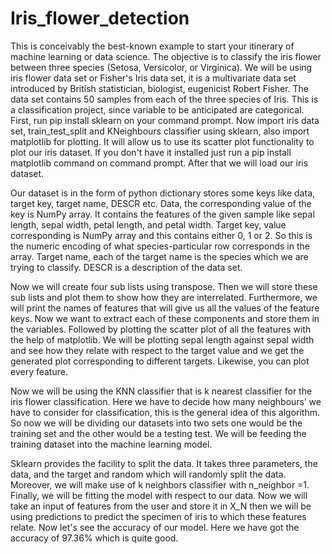 # Iris_flower_detection
This is conceivably the best-known example to start your itinerary of machine learning or data science. The objective is to classify the iris flower between three species (Setosa, Versicolor, or Virginica). We will be using iris flower data set or Fisher's Iris data set, it is a multivariate data set introduced by British statistician, biologist, eugenicist Robert Fisher. The data set contains 50 samples from each of the three species of Iris. This is a classification project, since variable to be anticipated are categorical. First, run pip install sklearn on your command prompt. Now import iris data set, train_test_split and KNeighbours classifier using sklearn, also import matplotlib for plotting. It will allow us to use its scatter plot functionality to plot our iris dataset. If you don't have it installed just run a pip install matplotlib command on command prompt. After that we will load our iris dataset.

Our dataset is in the form of python dictionary stores some keys like data, target key, target name, DESCR etc.
Data, the corresponding value of the key is NumPy array.  It contains the features of the given sample like sepal length, sepal width, petal length, and petal width.
Target key, value corresponding is NumPy array and this contains either 0, 1 or 2. So this is the numeric encoding of what species-particular row corresponds in the array.
Target name, each of the target name is the species which we are trying to classify.
DESCR is a description of the data set.

Now we will create four sub lists using transpose. Then we will store these sub lists and plot them to show how they are interrelated. Furthermore, we will print the names of features that will give us all the values of the feature keys.
Now we want to extract each of these components and store them in the variables. Followed by plotting the scatter plot of all the features with the help of matplotlib. We will be plotting sepal length against sepal width and see how they relate with respect to the target value and we get the generated plot corresponding to different targets. Likewise, you can plot every feature.

Now we will be using the KNN classifier that is k nearest classifier for the iris flower classification. Here we have to decide how many neighbours’ we have to consider for classification, this is the general idea of this algorithm.
So now we will be dividing our datasets into two sets one would be the training set and the other would be a testing test. We will be feeding the training dataset into the machine learning model.

Sklearn provides the facility to split the data. It takes three parameters, the data, and the target and random which will randomly split the data. Moreover, we will make use of k neighbors classifier with n_neighbor =1. Finally, we will be fitting the model with respect to our data. Now we will take an input of features from the user and store it in X_N then we will be using predictions to predict the specimen of iris to which these features relate.
Now let's see the accuracy of our model. Here we have got the accuracy of 97.36% which is quite good.
